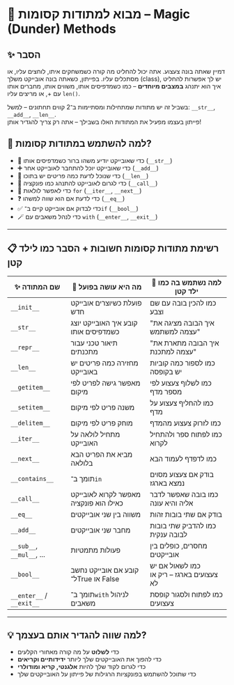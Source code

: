 # 📘 מבוא למתודות קסומות – Magic (Dunder) Methods

## ✨ הסבר

דמיין שאתה בונה צעצוע. אתה יכול להחליט מה קורה כשמשחקים איתו, לוחצים עליו, או מסתכלים עליו. בפייתון, כשאתה בונה אובייקט משלך (class), יש לך אפשרות להחליט איך הוא יתנהג **במצבים מיוחדים** – כמו כשמדפיסים אותו, משווים אותו, מחברים אותו עם +, או מריצים עליו `len()`.

בשביל זה יש מתודות שמתחילות ומסתיימות ב־2 קווים תחתונים – למשל: `__str__`, `__add__`, `__len__`.  
פייתון בעצמו מפעיל את המתודות האלו בשבילך – אתה רק צריך להגדיר אותן!

## 🧠 למה להשתמש במתודות קסומות?

- 💬 כדי שאובייקט יודיע משהו ברור כשמדפיסים אותו (`__str__`)
- ➕ כדי שאובייקט יוכל להתחבר לאובייקט אחר (`__add__`)
- 📏 כדי שנוכל לדעת כמה פריטים יש בתוכו (`__len__`)
- 🧠 כדי לגרום לאובייקט להתנהג כמו פונקציה (`__call__`)
- 🔁 כדי לאפשר לולאות `for` (`__iter__`, `__next__`)
- ❓ כדי לדעת אם הוא שווה למשהו (`__eq__`)
- ✅ כדי לבדוק אם אובייקט קיים ב־`if` (`__bool__`)
- 🪄 כדי לנהל משאבים עם `with` (`__enter__`, `__exit__`)

---

## 📋 רשימת מתודות קסומות חשובות + הסבר כמו לילד קטן

| ✨ שם המתודה      | 🧠 מה היא עושה בפועל | 👦 למה נשתמש בה כמו ילד קטן |
|------------------|------------------------|-----------------------------|
| `__init__`       | פועלת כשיוצרים אובייקט חדש | כמו להכין בובה עם שם וצבע |
| `__str__`        | קובע איך האובייקט יוצג כשמדפיסים אותו | "איך הבובה מציגה את עצמה למשתמש" |
| `__repr__`       | תיאור טכני עבור מתכנתים | "איך הבובה מתארת את עצמה למתכנת" |
| `__len__`        | מחזירה כמה פריטים יש באובייקט | כמו לספור כמה קוביות יש בקופסה |
| `__getitem__`    | מאפשר גישה לפריט לפי מיקום | כמו לשלוף צעצוע לפי מספר מדף |
| `__setitem__`    | משנה פריט לפי מיקום | כמו להחליף צעצוע על מדף |
| `__delitem__`    | מוחק פריט לפי מיקום | כמו לזרוק צעצוע מהמדף |
| `__iter__`       | מתחיל לולאה על האובייקט | כמו לפתוח ספר ולהתחיל לקרוא |
| `__next__`       | מביא את הפריט הבא בלולאה | כמו לדפדף לעמוד הבא |
| `__contains__`   | תומך ב־`in` | בודק אם צעצוע מסוים נמצא בארגז |
| `__call__`       | מאפשר לקרוא לאובייקט כאילו הוא פונקציה | כמו בובה שאפשר לדבר אליה והיא עונה |
| `__eq__`         | משווה בין שני אובייקטים | בודק אם שתי בובות זהות |
| `__add__`        | מחבר שני אובייקטים | כמו להדביק שתי בובות לבובה ענקית |
| `__sub__`, `__mul__`, ... | פעולות מתמטיות | מחסרים, כופלים בין אובייקטים |
| `__bool__`       | קובע אם אובייקט נחשב ל־True או False | כמו לשאול אם יש צעצועים בארגז – ריק או לא |
| `__enter__` / `__exit__` | תומך ב־`with` לניהול משאבים | כמו לפתוח ולסגור קופסת צעצועים |

---

## 💡 למה שווה להגדיר אותם בעצמך?

- כדי **לשלוט** על מה קורה מאחורי הקלעים
- כדי להפוך את האובייקטים שלך ליותר **ידידותיים וקריאים**
- כדי לגרום לקוד שלך להיות **אלגנטי, קריא ומודולרי**
- כדי שתוכל להשתמש בפונקציות הרגילות של פייתון על האובייקטים שלך
